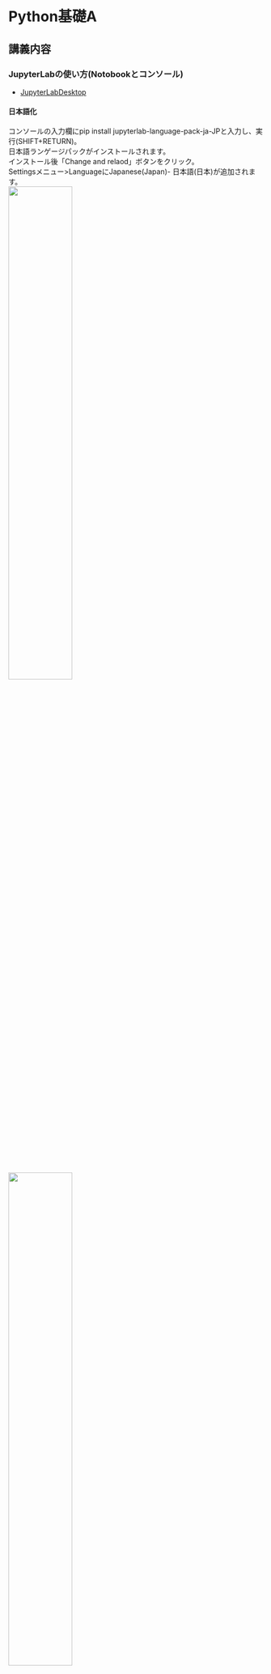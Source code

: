 # Python基礎A
## 講義内容
### JupyterLabの使い方(Notobookとコンソール)
- [JupyterLabDesktop](https://github.com/jupyterlab/jupyterlab-desktop "Download") 

#### 日本語化
コンソールの入力欄にpip install jupyterlab-language-pack-ja-JPと入力し、実行(SHIFT+RETURN)。  
日本語ランゲージパックがインストールされます。  
インストール後「Change and relaod」ボタンをクリック。  
Settingsメニュー>LanguageにJapanese(Japan)- 日本語(日本)が追加されます。  
<img src="./images/jupyterlab_tojp.png" width="50%">
<img src="./images/setJapanese.png" width="50%">

#### 作業ディレクトリの設定
右上のハンバーガーメニューのSettings>ServerにDefault Working Directoryの項目があります。  
設定したいディレクトリ(フォルダ)へのPathを入力することでデフォルトの作業ディレクトリを変更出来ます。  

<img src="./images/defaultworkingdir.png" width="50%">

### データ型 

| データ型 | 解説 | 例 |
| ---------------- | ---------------- | ---------------- |
| str(ストラ) | 文字列 | "創造社デザイン専門学校" |
| int(イント) | 小数点を含まなない数値 | 1967 |
| float(フロート) | 小数点を含む数値 | 25.6 |
| bool(ブール) | 真偽値 |True or False | 
```
# データ型を調べるtype関数
print(type("Python"))
print(type(100))
print(type(0.1))
print(type(True))
```

### 変数
    
```
    num = 1
    print(num)
```  
* 変数名のルール  
    - 小文字のアルファベットとアンダースコアを組み合わせる  
    - 数字で始まらない  
    - 複数の単語から成る場合はアンダースコアで区切る(スネークケース)  

### 算術演算子

| 演算子 | 意味 | 例 |
| ---------------- | ---------------- | ---------------- |
| + | 足し算(加算) | 100 + 50 |
| - | 引き算(減算) | 100 - 50 |
| * | 掛け算(乗算) | 100 * 50 |
| / | 割り算(除算) | 100 / 50 | 
| // | 割り算(整数除算) | 100 // 50 | 
| % | 余り算(剰余) | 100 % 50 | 
| ** | べき乗 | 100 ** 2 | 


### コメント  
\# 行末までコメント  
""" ~ """複数行コメント
### print関数、input関数、open関数

```
# print関数(画面に出力)  
print("Python")
# input関数(キーボードから入力)
data = input("お名前を入力してください>>\n")
# open関数(ファイルを開く)
with open("data.txt","w",encoding="utf-8") as f:
    f.write("Python")
```   

### コレクション
#### リスト
複数のデータを要素としてまとめて取り扱う  
```
# リストを定義
numbers = [0, 10, 20, 30, 40, 50]
# リストのデータ型を確認
type(numbers)

# 文字列を要素とするリストを定義
fruits = ['apple', 'banana', 'chelly']

# indexはゼロから始まる
fruits[0]

# 要素のスライス
abcd = ['a', 'b', 'c', 'd']
abcd[1:3]
```

#### リスト関数
```
# 要素数を数える
len(numbers)

# 最大値
max(numbers)

# 最小値
min(numbers)

# 合計(要素がintやfloatの場合)
sum(numbers)

# 並べ替え(sort と sorted)

# 新しい要素を末尾に追加
fruits.append('grape')

# リストにリストを追加
fruits.extend(['orange','berry'])

# リストに要素を挿入
fruits.insert(2,'pineapple')

# 要素を指定して削除
fruits.remove('orange')

# indexを指定して削除(indexを省略すると末尾)
fruits.pop(3)

# リストのコピー
new_fruits = fruits.copy()
new_fruits
```

#### タプル
タプルは、リストと同じように複数のデータを取り扱うコレクション。
ただし、一度設定した要素を変更できません。
```
subjects = ("ICT・マーケティング","モノ・コトづくり学科")
subjects[0]

```
#### 辞書(ディクショナリ)
辞書は、キー (key) と値 (value) を対応づけるデータです。 
```
# 辞書を定義
scores = {'english':76, 'math':66, 'japanese':70, 'biology':58, 'geography':80}

# 要素を取得
scores['japanese']
scores.get('japanese')

# 要素を変更
scores['math'] = 76

# 要素を追加
scores['music'] = 80

# 要素を削除
del scores['biology']
```

#### 辞書関数
```
# 全削除
scores.clear()

# 値の一覧をリストで取得
scores.values()

# キーの一覧をリストで取得
scores.keys()
```
#### 2次元リスト
```
[
    [99, 27, 31, 53, 79, 45, 36, 80, 88, 17], 
    [83, 69, 72, 5, 50, 76, 11, 26, 10, 40], 
    [28, 94, 40, 77, 6, 43, 85, 82, 36, 43], 
    [69, 52, 45, 59, 75, 61, 31, 25, 45, 7], 
    [2, 76, 65, 29, 82, 58, 64, 52, 99, 61],
]
```

### 条件分岐と繰り返し

#### 比較演算子
| 演算子 | 意味 | 備考 |
| ---------------- | ---------------- | ---------------- |
| a < b | a は b より小さい |  |
| a <= b | a は b と等しいか小さい |  |
| a > b | a は b より大きい |  |
| a >= b | a は b と等しいか大きい |  | 
| a == b | a と b は等しい |  | 
| a != b | a と b は等しくない |  | 

#### 条件
```
#比較演算子の計算結果(条件)はbool型
print(100 > 80)
```
Falseとみなされる値  
- 0 (int型)  
- 0.0 (float型)  
- "" (空のstr型)  
- [] (要素を持たないlist型)  
- {} (キーも値も持たないdict型)  
- () (要素を持たないタプルやセット)  

Noneかどうかを判断する
- is None (Noneの時にTrue)
- is not None (Noneの時にFalse)

#### 条件分岐
条件により処理を選択する

```
# 条件がTrueになる場合、インデント内の処理を実行する
a = 80
if a < 100:
    print('変数a は 100より小さい値です')

```
Pythonではブロックの代用としてインデントを使用する
if 条件:に続く行はインデントを適切に設定し、条件に当てはまる時に実行される処理を記述する。  
注)インデント内に何も記述がないとIndentErrorが発生する。処理が未確定の時はpassと記述する。

```
# 条件がTrueになる場合、インデント内の処理を実行する。
# Falseの場合はelse:に続くインデント内の処理を実行する。
a = 80
if a < 100:
    print('変数a は 100より小さい値です')
else:
    print('変数a は 100より大きい値です')

# elif文で条件を更に追加出来る。
# 上の条件に当てはまらないが、次の条件にはあてはまる場合に使用。
# elif文はいくつでも追加が可能
a = 85
if a > 100:
    print('変数a は 100より大きい値です')
elif a < 90:
    print('変数a は 90より大きい値です')
elif a < 80:
    print('変数a は 80より大きい値です')
else:
    print('変数a は 100より大きい値です')

```
#### 論理演算子
| 演算子 | 意味 | 備考 |
| ---------------- | ---------------- | ---------------- |
| a < b and a > c | a は b より小さい なおかつ a は c より大きい | 両方True|
| a < b or a > c | a は b より小さい 又は a は c より大きい | どちらか片方がTrue |

#### in と not
```
fruits = ["apple","banana","orange","grape"]
if "banana" in fruits:
    print("バナナは果物に含まれます")

if "beans" not in fruit:
    #not in で含まれない時Trueになる
    print("豆は果物に含まれません");
```
#### While文
```
# while文は条件を満たす間、同じ処理を繰り返す構文。
c = 0
while c < 5 :
    print(c)
    c += 1
```
```
# 繰り返しを強制終了するbreak文
c = 10
while c < 100:
    print(c)
    if c == 15:
        print("繰り返しを終了します。")
        break
```
```
# 繰り返しをスキップするcontinue文
c = 0
while c < 10:
    if c == 2:
        continue
    else:
        print(c)
```
```
# ループ終了後を処理するwhile-else文
c = 0
while c < 10:
    print(c)
    c += 1
else:
    print("繰り返し処理が終了しました。")
```
#### for文
リストなど繰り返し可能なオブジェクトからひとつづつ取り出し処理をする文
```
for i in range(10):
    print(i)
```
breakやcontinueはfor文でも有効
for-elseで繰り返し終了時に処理を記述
```
#range関数
list(range(10)) #出力結果 0,1,2,3,4,5,6,7,8,9
list(range(1,10,2)) #start:1 10未満でステップは2 出力結果 1,3,5,7,9
```
#### enumerate関数
enumerate関数を使用すると繰り返し可能なオブジェクトから要素とインデックスを取り出せます
```
persons = ['マイケル','ビリー','スティービー','ボブ','シンディ']
for i, person in enumerate(persons):
    print(f'{i} 番目は{person}です')
```

### 関数

* 組込関数とユーザー定義関数
* 外部ファイル化と読込
* 標準モジュール(random,datetime,csv)

### エラー例外制御/考査
* エラーと例外処理
* 課題考査(文法の基礎試験)
